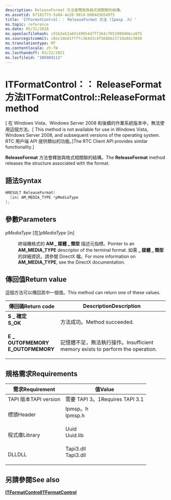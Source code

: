 ```yaml
---
description: ReleaseFormat 方法會釋放與格式相關聯的結構。
ms.assetid: 67181773-5a04-4e20-9814-b004d3b549f5
title: 'ITFormatControl：： ReleaseFormat 方法 (Ipmsp .h) '
ms.topic: reference
ms.date: 05/31/2018
ms.openlocfilehash: c91b3eb2a84149054d7ff364cf05290946bca975
ms.sourcegitcommit: c8ec1ded1ffffc364d3c4f560bb2171da0dc5040
ms.translationtype: MT
ms.contentlocale: zh-TW
ms.lasthandoff: 03/22/2021
ms.locfileid: "106984113"
---
```

# <a name="itformatcontrolreleaseformat-method"></a><span data-ttu-id="862a8-103">ITFormatControl：： ReleaseFormat 方法</span><span class="sxs-lookup"><span data-stu-id="862a8-103">ITFormatControl::ReleaseFormat method</span></span>

<span data-ttu-id="862a8-104">\[ 在 Windows Vista、Windows Server 2008 和後續的作業系統版本中，無法使用這個方法。</span><span class="sxs-lookup"><span data-stu-id="862a8-104">\[ This method is not available for use in Windows Vista, Windows Server 2008, and subsequent versions of the operating system.</span></span> <span data-ttu-id="862a8-105">RTC 用戶端 API 提供類似的功能。\]</span><span class="sxs-lookup"><span data-stu-id="862a8-105">The RTC Client API provides similar functionality.\]</span></span>

<span data-ttu-id="862a8-106">**ReleaseFormat** 方法會釋放與格式相關聯的結構。</span><span class="sxs-lookup"><span data-stu-id="862a8-106">The **ReleaseFormat** method releases the structure associated with the format.</span></span>

## <a name="syntax"></a><span data-ttu-id="862a8-107">語法</span><span class="sxs-lookup"><span data-stu-id="862a8-107">Syntax</span></span>


```C++
HRESULT ReleaseFormat(
  [in] AM_MEDIA_TYPE *pMediaType
);
```



## <a name="parameters"></a><span data-ttu-id="862a8-108">參數</span><span class="sxs-lookup"><span data-stu-id="862a8-108">Parameters</span></span>

<dl> <dt>

<span data-ttu-id="862a8-109">*pMediaType* \[在\]</span><span class="sxs-lookup"><span data-stu-id="862a8-109">*pMediaType* \[in\]</span></span>
</dt> <dd>

<span data-ttu-id="862a8-110">終端機格式的 **AM \_ 媒體 \_ 類型** 描述元指標。</span><span class="sxs-lookup"><span data-stu-id="862a8-110">Pointer to an **AM\_MEDIA\_TYPE** descriptor of the terminal format.</span></span> <span data-ttu-id="862a8-111">如需 **\_ 媒體 \_ 類型** 的詳細資訊，請參閱 DirectX 檔。</span><span class="sxs-lookup"><span data-stu-id="862a8-111">For more information on **AM\_MEDIA\_TYPE**, see the DirectX documentation.</span></span>

</dd> </dl>

## <a name="return-value"></a><span data-ttu-id="862a8-112">傳回值</span><span class="sxs-lookup"><span data-stu-id="862a8-112">Return value</span></span>

<span data-ttu-id="862a8-113">這個方法可以傳回其中一個值。</span><span class="sxs-lookup"><span data-stu-id="862a8-113">This method can return one of these values.</span></span>



| <span data-ttu-id="862a8-114">傳回碼</span><span class="sxs-lookup"><span data-stu-id="862a8-114">Return code</span></span>                                                                                   | <span data-ttu-id="862a8-115">Description</span><span class="sxs-lookup"><span data-stu-id="862a8-115">Description</span></span>                                                     |
|-----------------------------------------------------------------------------------------------|-----------------------------------------------------------------|
| <dl> <span data-ttu-id="862a8-116"><dt>**S \_ 確定**</dt></span><span class="sxs-lookup"><span data-stu-id="862a8-116"><dt>**S\_OK**</dt></span></span> </dl>          | <span data-ttu-id="862a8-117">方法成功。</span><span class="sxs-lookup"><span data-stu-id="862a8-117">Method succeeded.</span></span><br/>                                    |
| <dl> <span data-ttu-id="862a8-118"><dt>**E \_ OUTOFMEMORY**</dt></span><span class="sxs-lookup"><span data-stu-id="862a8-118"><dt>**E\_OUTOFMEMORY**</dt></span></span> </dl> | <span data-ttu-id="862a8-119">記憶體不足，無法執行操作。</span><span class="sxs-lookup"><span data-stu-id="862a8-119">Insufficient memory exists to perform the operation.</span></span><br/> |



 

## <a name="requirements"></a><span data-ttu-id="862a8-120">規格需求</span><span class="sxs-lookup"><span data-stu-id="862a8-120">Requirements</span></span>



| <span data-ttu-id="862a8-121">需求</span><span class="sxs-lookup"><span data-stu-id="862a8-121">Requirement</span></span> | <span data-ttu-id="862a8-122">值</span><span class="sxs-lookup"><span data-stu-id="862a8-122">Value</span></span> |
|-------------------------|--------------------------------------------------------------------------------------|
| <span data-ttu-id="862a8-123">TAPI 版本</span><span class="sxs-lookup"><span data-stu-id="862a8-123">TAPI version</span></span><br/> | <span data-ttu-id="862a8-124">需要 TAPI 3。1</span><span class="sxs-lookup"><span data-stu-id="862a8-124">Requires TAPI 3.1</span></span><br/>                                                         |
| <span data-ttu-id="862a8-125">標頭</span><span class="sxs-lookup"><span data-stu-id="862a8-125">Header</span></span><br/>       | <dl> <span data-ttu-id="862a8-126"><dt>Ipmsp。h</dt></span><span class="sxs-lookup"><span data-stu-id="862a8-126"><dt>Ipmsp.h</dt></span></span> </dl>   |
| <span data-ttu-id="862a8-127">程式庫</span><span class="sxs-lookup"><span data-stu-id="862a8-127">Library</span></span><br/>      | <dl> <span data-ttu-id="862a8-128"><dt>Uuid</dt></span><span class="sxs-lookup"><span data-stu-id="862a8-128"><dt>Uuid.lib</dt></span></span> </dl>  |
| <span data-ttu-id="862a8-129">DLL</span><span class="sxs-lookup"><span data-stu-id="862a8-129">DLL</span></span><br/>          | <dl> <span data-ttu-id="862a8-130"><dt>Tapi3.dll</dt></span><span class="sxs-lookup"><span data-stu-id="862a8-130"><dt>Tapi3.dll</dt></span></span> </dl> |



## <a name="see-also"></a><span data-ttu-id="862a8-131">另請參閱</span><span class="sxs-lookup"><span data-stu-id="862a8-131">See also</span></span>

<dl> <dt>

[<span data-ttu-id="862a8-132">**ITFormatControl**</span><span class="sxs-lookup"><span data-stu-id="862a8-132">**ITFormatControl**</span></span>](itformatcontrol.md)
</dt> </dl>

 

 




